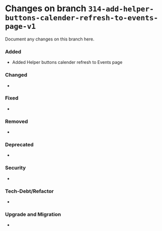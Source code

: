 # Changes on branch `314-add-helper-buttons-calender-refresh-to-events-page-v1`
Document any changes on this branch here.
### Added
- Added Helper buttons calender refresh to Events page 

### Changed
- 

### Fixed
- 

### Removed
- 

### Deprecated
- 

### Security
- 

### Tech-Debt/Refactor
- 

### Upgrade and Migration
- 
